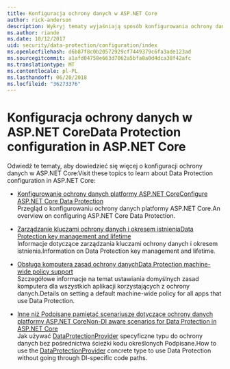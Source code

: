 ```yaml
---
title: Konfiguracja ochrony danych w ASP.NET Core
author: rick-anderson
description: Wykryj tematy wyjaśniają sposób konfigurowania ochrony danych w ASP.NET Core.
ms.author: riande
ms.date: 10/12/2017
uid: security/data-protection/configuration/index
ms.openlocfilehash: d6b87f8c0b20572929cf7449379c6fa3ade123ad
ms.sourcegitcommit: a1afd04758e663d7062a5bfa8a0d4dca38f42afc
ms.translationtype: MT
ms.contentlocale: pl-PL
ms.lasthandoff: 06/20/2018
ms.locfileid: "36273376"
---
```

# <a name="data-protection-configuration-in-aspnet-core"></a><span data-ttu-id="86e66-103">Konfiguracja ochrony danych w ASP.NET Core</span><span class="sxs-lookup"><span data-stu-id="86e66-103">Data Protection configuration in ASP.NET Core</span></span>

<span data-ttu-id="86e66-104">Odwiedź te tematy, aby dowiedzieć się więcej o konfiguracji ochrony danych w ASP.NET Core:</span><span class="sxs-lookup"><span data-stu-id="86e66-104">Visit these topics to learn about Data Protection configuration in ASP.NET Core:</span></span>

* [<span data-ttu-id="86e66-105">Konfigurowanie ochrony danych platformy ASP.NET Core</span><span class="sxs-lookup"><span data-stu-id="86e66-105">Configure ASP.NET Core Data Protection</span></span>](xref:security/data-protection/configuration/overview)  
  <span data-ttu-id="86e66-106">Przegląd o konfigurowaniu ochrony danych platformy ASP.NET Core.</span><span class="sxs-lookup"><span data-stu-id="86e66-106">An overview on configuring ASP.NET Core Data Protection.</span></span>

* [<span data-ttu-id="86e66-107">Zarządzanie kluczami ochrony danych i okresem istnienia</span><span class="sxs-lookup"><span data-stu-id="86e66-107">Data Protection key management and lifetime</span></span>](xref:security/data-protection/configuration/default-settings)  
  <span data-ttu-id="86e66-108">Informacje dotyczące zarządzania kluczami ochrony danych i okresem istnienia.</span><span class="sxs-lookup"><span data-stu-id="86e66-108">Information on Data Protection key management and lifetime.</span></span>

* [<span data-ttu-id="86e66-109">Obsługa komputera zasad ochrony danych</span><span class="sxs-lookup"><span data-stu-id="86e66-109">Data Protection machine-wide policy support</span></span>](xref:security/data-protection/configuration/machine-wide-policy)  
  <span data-ttu-id="86e66-110">Szczegółowe informacje na temat ustawiania domyślnych zasad komputera dla wszystkich aplikacji korzystających z ochrony danych.</span><span class="sxs-lookup"><span data-stu-id="86e66-110">Details on setting a default machine-wide policy for all apps that use Data Protection.</span></span>

* [<span data-ttu-id="86e66-111">Inne niż Podpisane pamiętać scenariusze dotyczące ochrony danych platformy ASP.NET Core</span><span class="sxs-lookup"><span data-stu-id="86e66-111">Non-DI aware scenarios for Data Protection in ASP.NET Core</span></span>](xref:security/data-protection/configuration/non-di-scenarios)  
  <span data-ttu-id="86e66-112">Jak używać [DataProtectionProvider](/dotnet/api/Microsoft.AspNetCore.DataProtection.DataProtectionProvider) specyficzne typu do ochrony danych bez pośrednictwa ścieżki kodu określonych Podpisane.</span><span class="sxs-lookup"><span data-stu-id="86e66-112">How to use the [DataProtectionProvider](/dotnet/api/Microsoft.AspNetCore.DataProtection.DataProtectionProvider) concrete type to use Data Protection without going through DI-specific code paths.</span></span>
